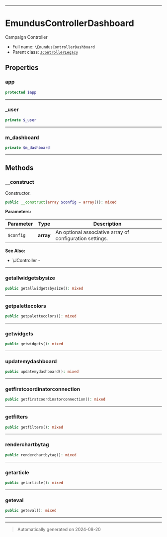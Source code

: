 ***

# EmundusControllerDashboard

Campaign Controller



* Full name: `\EmundusControllerDashboard`
* Parent class: [`JControllerLegacy`](./JControllerLegacy.md)



## Properties


### app



```php
protected $app
```






***

### _user



```php
private $_user
```






***

### m_dashboard



```php
private $m_dashboard
```






***

## Methods


### __construct

Constructor.

```php
public __construct(array $config = array()): mixed
```








**Parameters:**

| Parameter | Type | Description |
|-----------|------|-------------|
| `$config` | **array** | An optional associative array of configuration settings. |





**See Also:**

* \JController - 

***

### getallwidgetsbysize



```php
public getallwidgetsbysize(): mixed
```












***

### getpalettecolors



```php
public getpalettecolors(): mixed
```












***

### getwidgets



```php
public getwidgets(): mixed
```












***

### updatemydashboard



```php
public updatemydashboard(): mixed
```












***

### getfirstcoordinatorconnection



```php
public getfirstcoordinatorconnection(): mixed
```












***

### getfilters



```php
public getfilters(): mixed
```












***

### renderchartbytag



```php
public renderchartbytag(): mixed
```












***

### getarticle



```php
public getarticle(): mixed
```












***

### geteval



```php
public geteval(): mixed
```












***


***
> Automatically generated on 2024-08-20
